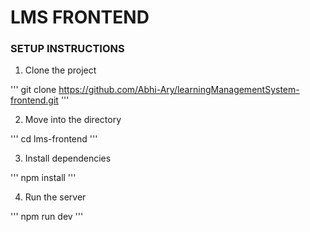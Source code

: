 # LMS FRONTEND

### SETUP INSTRUCTIONS

1. Clone the project

'''
    git clone https://github.com/Abhi-Ary/learningManagementSystem-frontend.git
'''

2. Move into the directory

'''
    cd lms-frontend
'''

3. Install dependencies

'''
    npm install
'''

4. Run the server

'''
    npm run dev
'''


